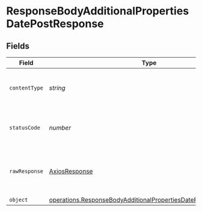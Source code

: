# ResponseBodyAdditionalPropertiesDatePostResponse


## Fields

| Field                                                                                                                                                     | Type                                                                                                                                                      | Required                                                                                                                                                  | Description                                                                                                                                               |
| --------------------------------------------------------------------------------------------------------------------------------------------------------- | --------------------------------------------------------------------------------------------------------------------------------------------------------- | --------------------------------------------------------------------------------------------------------------------------------------------------------- | --------------------------------------------------------------------------------------------------------------------------------------------------------- |
| `contentType`                                                                                                                                             | *string*                                                                                                                                                  | :heavy_check_mark:                                                                                                                                        | HTTP response content type for this operation                                                                                                             |
| `statusCode`                                                                                                                                              | *number*                                                                                                                                                  | :heavy_check_mark:                                                                                                                                        | HTTP response status code for this operation                                                                                                              |
| `rawResponse`                                                                                                                                             | [AxiosResponse](https://axios-http.com/docs/res_schema)                                                                                                   | :heavy_check_mark:                                                                                                                                        | Raw HTTP response; suitable for custom response parsing                                                                                                   |
| `object`                                                                                                                                                  | [operations.ResponseBodyAdditionalPropertiesDatePostResponseBody](../../../sdk/models/operations/responsebodyadditionalpropertiesdatepostresponsebody.md) | :heavy_minus_sign:                                                                                                                                        | OK                                                                                                                                                        |